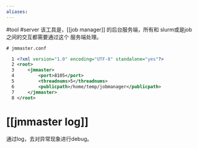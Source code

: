```yaml
---
aliases:
---
```


#tool #server
该工具是，[[job manager]] 的后台服务端，所有和 slurm或是job之间的交互都需要通过这个 服务端处理。

```xml
# jmmaster.conf

  1 <?xml version="1.0" encoding="UTF-8" standalone="yes"?>
  2 <root>
  3     <jmmaster>
  4         <port>8105</port>
  5         <threadnums>5</threadnums>
  6         <publicpath>/home/temp/jobmanager</publicpath>
  7     </jmmaster>
  8 </root>
```

# [[jmmaster log]]
通过log，去对异常现象进行debug。